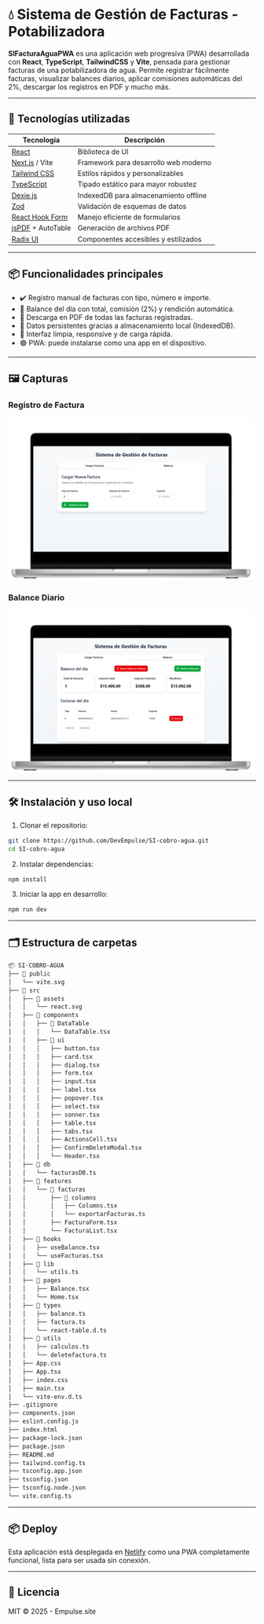 
# 💧 Sistema de Gestión de Facturas - Potabilizadora

**SIFacturaAguaPWA** es una aplicación web progresiva (PWA) desarrollada con **React**, **TypeScript**, **TailwindCSS** y **Vite**, pensada para gestionar facturas de una potabilizadora de agua. Permite registrar fácilmente facturas, visualizar balances diarios, aplicar comisiones automáticas del 2%, descargar los registros en PDF y mucho más.

---

## 🚀 Tecnologías utilizadas

| Tecnología | Descripción |
|-----------|-------------|
| [React](https://reactjs.org) | Biblioteca de UI |
| [Next.js](https://nextjs.org) / Vite | Framework para desarrollo web moderno |
| [Tailwind CSS](https://tailwindcss.com) | Estilos rápidos y personalizables |
| [TypeScript](https://www.typescriptlang.org) | Tipado estático para mayor robustez |
| [Dexie.js](https://dexie.org) | IndexedDB para almacenamiento offline |
| [Zod](https://github.com/colinhacks/zod) | Validación de esquemas de datos |
| [React Hook Form](https://react-hook-form.com) | Manejo eficiente de formularios |
| [jsPDF](https://github.com/parallax/jsPDF) + AutoTable | Generación de archivos PDF |
| [Radix UI](https://www.radix-ui.com/) | Componentes accesibles y estilizados |

---

## 📦 Funcionalidades principales

- ✔️ Registro manual de facturas con tipo, número e importe.
- 📆 Balance del día con total, comisión (2%) y rendición automática.
- 🧾 Descarga en PDF de todas las facturas registradas.
- 🧠 Datos persistentes gracias a almacenamiento local (IndexedDB).
- 🧩 Interfaz limpia, responsive y de carga rápida.
- 🟢 PWA: puede instalarse como una app en el dispositivo.

---

## 🖼️ Capturas

### Registro de Factura
<img src="./src/assets/cargar-factura.png" alt="Cargar Factura" width="500"/>

### Balance Diario
<img src="./src/assets/balance-factura.png" alt="Balance Diario" width="500"/>

---

## 🛠️ Instalación y uso local

1. Clonar el repositorio:

```bash
git clone https://github.com/DevEmpulse/SI-cobro-agua.git
cd SI-cobro-agua
```

2. Instalar dependencias:

```bash
npm install
```

3. Iniciar la app en desarrollo:

```bash
npm run dev
```

---

## 🗂️ Estructura de carpetas

```bash
📦 SI-COBRO-AGUA
├── 📁 public
│   └── vite.svg
├── 📁 src
│   ├── 📁 assets
│   │   └── react.svg
│   ├── 📁 components
│   │   ├── 📁 DataTable
│   │   │   └── DataTable.tsx
│   │   ├── 📁 ui
│   │   │   ├── button.tsx
│   │   │   ├── card.tsx
│   │   │   ├── dialog.tsx
│   │   │   ├── form.tsx
│   │   │   ├── input.tsx
│   │   │   ├── label.tsx
│   │   │   ├── popover.tsx
│   │   │   ├── select.tsx
│   │   │   ├── sonner.tsx
│   │   │   ├── table.tsx
│   │   │   ├── tabs.tsx
│   │   │   ├── ActionsCell.tsx
│   │   │   ├── ConfirmDeleteModal.tsx
│   │   │   └── Header.tsx
│   ├── 📁 db
│   │   └── facturasDB.ts
│   ├── 📁 features
│   │   └── 📁 facturas
│   │       ├── 📁 columns
│   │       │   ├── Columns.tsx
│   │       │   └── exportarFacturas.ts
│   │       ├── FacturaForm.tsx
│   │       └── FacturaList.tsx
│   ├── 📁 hooks
│   │   ├── useBalance.tsx
│   │   └── useFacturas.tsx
│   ├── 📁 lib
│   │   └── utils.ts
│   ├── 📁 pages
│   │   ├── Balance.tsx
│   │   └── Home.tsx
│   ├── 📁 types
│   │   ├── balance.ts
│   │   ├── factura.ts
│   │   └── react-table.d.ts
│   ├── 📁 utils
│   │   ├── calculos.ts
│   │   └── deletefactura.ts
│   ├── App.css
│   ├── App.tsx
│   ├── index.css
│   ├── main.tsx
│   └── vite-env.d.ts
├── .gitignore
├── components.json
├── eslint.config.js
├── index.html
├── package-lock.json
├── package.json
├── README.md
├── tailwind.config.ts
├── tsconfig.app.json
├── tsconfig.json
├── tsconfig.node.json
└── vite.config.ts
```

---

## 📦 Deploy

Esta aplicación está desplegada en [Netlify](https://www.netlify.com/) como una PWA completamente funcional, lista para ser usada sin conexión.

---

## 📃 Licencia

MIT © 2025 - Empulse.site
